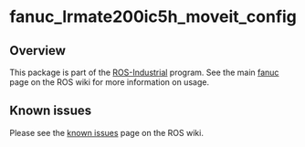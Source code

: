 # fanuc_lrmate200ic5h_moveit_config

## Overview

This package is part of the [ROS-Industrial][] program. See the main [fanuc][]
page on the ROS wiki for more information on usage.

## Known issues

Please see the [known issues][] page on the ROS wiki.



[ROS-Industrial]: http://wiki.ros.org/Industrial
[fanuc]: http://wiki.ros.org/fanuc
[known issues]: http://wiki.ros.org/fanuc/indigo/known_issues
